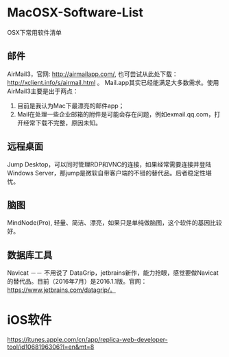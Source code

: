 # MacOSX-Software-List
OSX下常用软件清单

## 邮件
AirMail3，官网: http://airmailapp.com/, 也可尝试从此处下载：http://xclient.info/s/airmail.html 。
Mail.app其实已经能满足大多数需求。使用AirMail3主要是出于两点：

1. 目前是我认为Mac下最漂亮的邮件app；
2. Mail在处理一些企业邮箱的附件是可能会存在问题，例如exmail.qq.com，打开经常下载不完整，原因未知。

## 远程桌面
Jump Desktop，可以同时管理RDP和VNC的连接，如果经常需要连接并登陆Windows Server，那jump是微软自带客户端的不错的替代品。后者稳定性堪忧。

## 脑图
MindNode(Pro), 轻量、简洁、漂亮，如果只是单纯做脑图，这个软件的基因比较好。

## 数据库工具
Navicat －－ 不用说了
DataGrip，jetbrains新作，能力抢眼，感觉要做Navicat的替代品。目前（2016年7月）是2016.1.1版。官网：https://www.jetbrains.com/datagrip/。

# iOS软件
https://itunes.apple.com/cn/app/replica-web-developer-tool/id1068196306?l=en&mt=8


